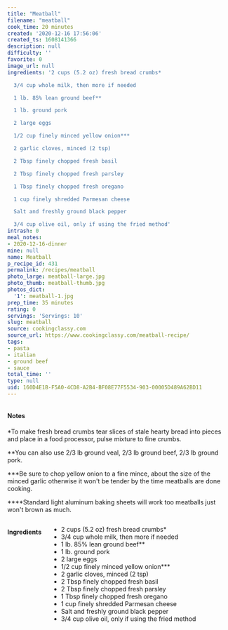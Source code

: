 ```yaml
---
title: "Meatball"
filename: "meatball"
cook_time: 20 minutes
created: '2020-12-16 17:56:06'
created_ts: 1608141366
description: null
difficulty: ''
favorite: 0
image_url: null
ingredients: '2 cups (5.2 oz) fresh bread crumbs*

  3/4 cup whole milk, then more if needed

  1 lb. 85% lean ground beef**

  1 lb. ground pork

  2 large eggs

  1/2 cup finely minced yellow onion***

  2 garlic cloves, minced (2 tsp)

  2 Tbsp finely chopped fresh basil

  2 Tbsp finely chopped fresh parsley

  1 Tbsp finely chopped fresh oregano

  1 cup finely shredded Parmesan cheese

  Salt and freshly ground black pepper

  3/4 cup olive oil, only if using the fried method'
intrash: 0
meal_notes:
- 2020-12-16-dinner
mine: null
name: Meatball
p_recipe_id: 431
permalink: /recipes/meatball
photo_large: meatball-large.jpg
photo_thumb: meatball-thumb.jpg
photos_dict:
  '1': meatball-1.jpg
prep_time: 35 minutes
rating: 0
servings: 'Servings: 10'
slug: meatball
source: cookingclassy.com
source_url: https://www.cookingclassy.com/meatball-recipe/
tags:
- pasta
- italian
- ground beef
- sauce
total_time: ''
type: null
uid: 160D4E1B-F5A0-4CD8-A2B4-BF08E77F5534-903-00005D489A62BD11
---
```

<div class="large-8 medium-7 columns" id="writeup">		<div id="notes"><h4>Notes</h4>
<div class="box box-notes"><p>*To make fresh bread crumbs tear slices of stale hearty bread into pieces and place in a food processor, pulse mixture to fine crumbs.</p>
<p>**You can also use 2/3 lb ground veal, 2/3 lb ground beef, 2/3 lb ground pork.</p>
<p>***Be sure to chop yellow onion to a fine mince, about the size of the minced garlic otherwise it won't be tender by the time meatballs are done cooking.</p>
<p>****Standard light aluminum baking sheets will work too meatballs just won't brown as much.</p>
</div></div>	</div><!-- #writeup -->
</div><!-- #row-one -->
<div class="row" id="row-two">	<div class="medium-4 small-5 columns" id="ingredients"><h4>Ingredients</h4><div class="box box-ingredients content"><ul>
<li>2 cups (5.2 oz) fresh bread crumbs*</li>
<li>3/4 cup whole milk, then more if needed</li>
<li>1 lb. 85% lean ground beef**</li>
<li>1 lb. ground pork</li>
<li>2 large eggs</li>
<li>1/2 cup finely minced yellow onion***</li>
<li>2 garlic cloves, minced (2 tsp)</li>
<li>2 Tbsp finely chopped fresh basil</li>
<li>2 Tbsp finely chopped fresh parsley</li>
<li>1 Tbsp finely chopped fresh oregano</li>
<li>1 cup finely shredded Parmesan cheese</li>
<li>Salt and freshly ground black pepper</li>
<li>3/4 cup olive oil, only if using the fried method</li>
</ul>
</div>	</div>	<div class="medium-6 small-7 columns" id="directions">	</div>